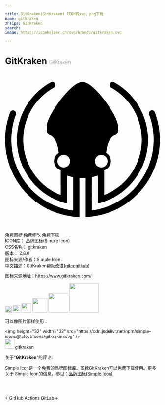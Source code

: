 ```yaml
---

title: GitKraken(GitKraken) ICON转svg、png下载
name: gitkraken
zhTips: GitKraken
search: 
image: https://iconhelper.cn/svg/brands/gitkraken.svg

---
```


# GitKraken  <small style="font-size: 60%;font-weight: 100">GitKraken</small>

<div id="svg" class="svg-wrap">
<svg role="img" viewBox="0 0 24 24" xmlns="http://www.w3.org/2000/svg"><title>GitKraken icon</title><path d="M 23.224627,6.2515925 C 23.132336,6.0010885 22.855463,5.8824285 22.604959,5.9747195 22.420377,6.0406415 22.301717,6.2252235 22.301717,6.4229905 22.301717,6.4757275 22.314902,6.5416495 22.328086,6.5943875 24.477146,12.303241 21.576574,18.671317 15.86772,20.820377 15.089839,21.110435 14.272405,21.321384 13.441787,21.426861 V 16.271751 C 13.771397,16.205829 14.087823,16.113539 14.404249,16.008063 V 20.345737 C 19.849415,19.014111 23.198258,13.529393 21.866631,8.0842275 21.194226,5.3286835 19.401145,2.9686715 16.909289,1.5974925 16.67197,1.4656485 16.381912,1.5579395 16.263253,1.7820745 16.131408,2.0193935 16.223699,2.3094505 16.447835,2.4281105 20.890984,4.8804125 22.499483,10.483792 20.047181,14.926942 19.018797,16.799129 17.35756,18.249416 15.366712,19.027295 V 15.19063 C 15.973195,14.992863 16.395097,14.439118 16.395097,13.793081 16.395097,13.265705 16.131408,12.791066 15.669954,12.527377 16.012749,9.2180875 17.528957,10.088259 17.528957,9.0335055 V 8.4138375 C 17.528957,6.8317075 13.863688,1.6765985 12.149714,1.5579395 12.096976,1.5579395 12.044238,1.5579395 11.991501,1.5579395 11.938763,1.5579395 11.886025,1.5579395 11.833287,1.5579395 10.119313,1.6765985 6.4540444,6.8317075 6.4540444,8.4138375 V 9.0335055 C 6.4540444,10.088259 7.9570684,9.2180875 8.3130474,12.527377 7.8647774,12.791066 7.5879044,13.265705 7.5879044,13.793081 7.5879044,14.439118 8.0098064,14.992863 8.6162894,15.19063 V 19.027295 C 3.9094514,17.168292 1.5889934,11.828603 3.4479964,7.1085795 4.2390614,5.1177325 5.6761634,3.4696795 7.5483514,2.4281105 7.7856704,2.2962665 7.8647774,2.0062095 7.7329334,1.7688895 7.6538264,1.6238615 7.4824294,1.5315705 7.3110314,1.5315705 7.2319254,1.5315705 7.1528184,1.5579395 7.0868964,1.5974925 2.1822924,4.3002985 0.38921136,10.470608 3.1052014,15.388396 4.4763814,17.880251 6.8363924,19.673332 9.5919364,20.345737 V 16.021248 C 9.9083624,16.126724 10.224788,16.219014 10.554399,16.284936 V 21.440044 C 4.5027504,20.635795 0.25736736,15.085155 1.0616164,9.0335055 1.1670924,8.2028865 1.3780424,7.3854525 1.6681004,6.6075715 1.7603904,6.3570675 1.6285464,6.0801955 1.3912274,5.9879045 1.1539074,5.8956135 0.86385036,6.0274575 0.77155936,6.2647775 V 6.2647775 C -1.5620826,12.474639 1.5758094,19.396459 7.7856704,21.716917 8.9854534,22.165188 10.237973,22.415691 11.516861,22.468429 V 16.377228 C 11.688259,16.390411 12.004685,16.390411 12.004685,16.390411 12.004685,16.390411 12.321111,16.390411 12.492509,16.377228 V 22.455246 C 19.124272,22.178373 24.266196,16.588179 23.989323,9.9564145 23.923401,8.7038945 23.672897,7.4513745 23.224627,6.2515925 Z M 14.206483,13.094307 C 14.588831,12.711959 15.208499,12.711959 15.604032,13.094307 15.98638,13.476655 15.98638,14.096322 15.604032,14.491856 15.221683,14.874204 14.602016,14.874204 14.206483,14.491856 14.021901,14.307274 13.916426,14.05677 13.916426,13.793081 13.916426,13.529393 14.021901,13.278889 14.206483,13.094307 Z M 9.7765184,14.491856 C 9.3941704,14.874204 8.7745024,14.874204 8.3921544,14.491856 8.3921544,14.491856 8.3921544,14.491856 8.3921544,14.491856 8.0098064,14.109507 8.0098064,13.476655 8.3921544,13.094307 8.7745024,12.711959 9.4073544,12.711959 9.7897024,13.094307 10.172051,13.48984 10.172051,14.109507 9.7765184,14.491856 Z"/></svg>
</div>
<detail full-name='gitkraken'></detail>

<div class="detail-page">
<p>
<span><span class="badge-success badge">免费图标</span> <span class="badge-success badge">免费修改</span>  <span class="badge-success badge">免费下载</span> </span>
<br/>
<span>
ICON库：
<span class="badge-secondary badge">品牌图标(Simple Icon)</span> 
</span>
<br/>
<span>
CSS名称：
<span class="badge-secondary badge">gitkraken</span> 
</span>

<br/>
<span>
版本：
<span class="badge-secondary badge">2.8.0</span> 
</span>
<br/>
<span>图标来源/作者：<span class="badge-light badge">Simple Icon</span></span> 
<br/>
<span class="zh-detail">中文描述：<span class="badge-primary badge">GitKraken</span><span class="help-link"><span>帮助改进</span>(<a href="https://gitee.com/liuwave/icon-helper/edit/master/json/brands/gitkraken.json" target="_blank" rel="noopener noreferrer">gitee</a><a href="https://github.com/liuwave/icon-helper/edit/master/json/brands/gitkraken.json" target="_blank" rel="noopener noreferrer">github</a></span>)</span><br/>
</p>
</div><div class="description description alert alert-light"><p>图标来源地址：<a href="https://www.gitkraken.com/" target="_blank" rel="noopener noreferrer">https://www.gitkraken.com/</a></p></div>
<div class="alert alert-dark">
<img height="21" width="21" src="https://cdn.jsdelivr.net/npm/simple-icons@latest/icons/gitkraken.svg" />
<img height="24" width="24" src="https://cdn.jsdelivr.net/npm/simple-icons@latest/icons/gitkraken.svg" />
<img height="32" width="32" src="https://cdn.jsdelivr.net/npm/simple-icons@latest/icons/gitkraken.svg" />
<img height="48" width="48" src="https://cdn.jsdelivr.net/npm/simple-icons@latest/icons/gitkraken.svg" />
<img height="64" width="64" src="https://cdn.jsdelivr.net/npm/simple-icons@latest/icons/gitkraken.svg" />
<img height="96" width="96" src="https://cdn.jsdelivr.net/npm/simple-icons@latest/icons/gitkraken.svg" />

</div>
<div>
  <p>可以像图片那样使用：    
  </p>
  <div class="alert alert-primary" style="font-size: 14px">
    &lt;img height="32" width="32" src="https://cdn.jsdelivr.net/npm/simple-icons@latest/icons/gitkraken.svg" /&gt;
    <copy-btn content='<img height="32" width="32" src="https://cdn.jsdelivr.net/npm/simple-icons@latest/icons/gitkraken.svg" />'></copy-btn>
  </div>
  <div class="alert alert-secondary">
    <img height="32" width="32" src="https://cdn.jsdelivr.net/npm/simple-icons@latest/icons/gitkraken.svg" />gitkraken
    <copy-btn content="gitkraken" btn-title="复制图标名称"></copy-btn>
  </div>
</div>
<div class="icon-detail__container">
<p>关于“<b>GitKraken</b>”的评论:</p>
</div>
<Vssue title="关于“GitKraken”的评论" />
<div><p>Simple Icon是一个免费的品牌图标库。图标GitKraken可以免费下载使用。更多关于  Simple Icon的信息，参见：<a target="_blank" href="https://iconhelper.cn/brands.html">品牌图标(Simple Icon)</a>
</p></div>


<div style="padding:2rem 0 " class="page-nav"><p class="inner"><span class="prev">←<router-link to="/icon/github-actions.html">GitHub Actions</router-link></span> <span class="next"><router-link to="/icon/gitlab.html">GitLab</router-link>→</span></p></div>
